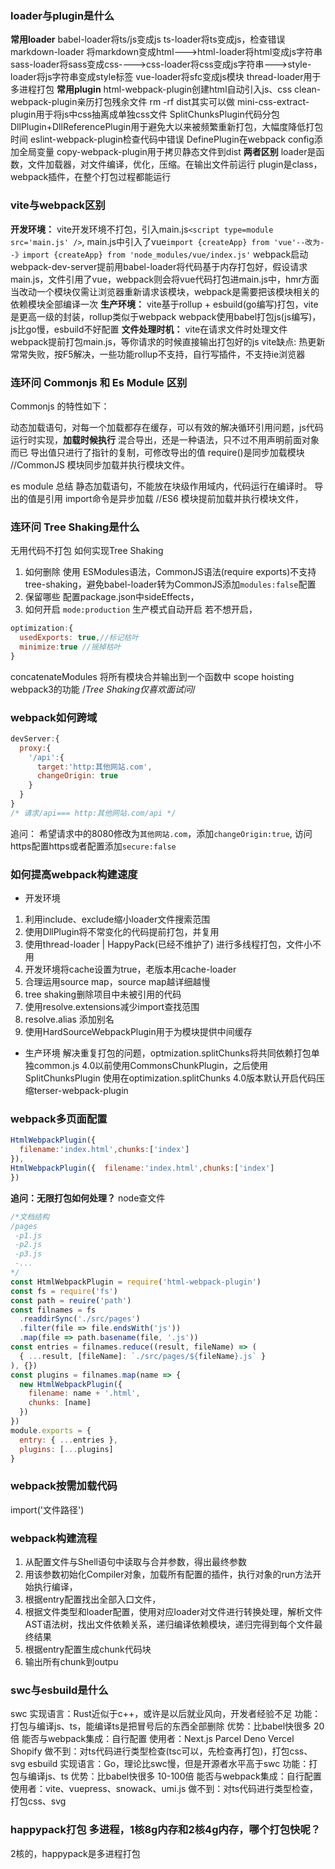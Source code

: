 
### loader与plugin是什么
**常用loader**
babel-loader将ts/js变成js
ts-loader将ts变成js，检查错误
markdown-loader 将markdown变成html--->html-loader将html变成js字符串
sass-loader将sass变成css---->css-loader将css变成js字符串--->style-loader将js字符串变成style标签
vue-loader将sfc变成js模块
thread-loader用于多进程打包
**常用plugin**
html-webpack-plugin创建html自动引入js、css
clean-webpack-plugin亲历打包残余文件 rm -rf dist其实可以做
mini-css-extract-plugin用于将js中css抽离成单独css文件
SplitChunksPlugin代码分包
DllPlugin+DllReferencePlugin用于避免大以来被频繁重新打包，大幅度降低打包时间
eslint-webpack-plugin检查代码中错误
DefinePlugin在webpack config添加全局变量
copy-webpack-plugin用于拷贝静态文件到dist
**两者区别**
loader是函数，文件加载器，对文件编译，优化，压缩。在输出文件前运行
plugin是class，webpack插件，在整个打包过程都能运行


### vite与webpack区别
**开发环境：**
vite开发环境不打包，引入main.js`<script type=module src='main.js' />`,
main.js中引入了vue`import {createApp} from 'vue'--改为--》import {createApp} from 'node_modules/vue/index.js'`
webpack启动webpack-dev-server提前用babel-loader将代码基于内存打包好，假设请求main.js，文件引用了vue，webpack则会将vue代码打包进main.js中，hmr方面当改动一个模块仅需让浏览器重新请求该模块，webpack是需要把该模块相关的依赖模块全部编译一次
**生产环境：**
vite基于rollup + esbuild(go编写)打包，vite是更高一级的封装，rollup类似于webpack
webpack使用babel打包js(js编写)，js比go慢，esbuild不好配置
**文件处理时机：**
vite在请求文件时处理文件
webpack提前打包main.js，等你请求的时候直接输出打包好的js
vite缺点:
热更新常常失败，按F5解决，一些功能rollup不支持，自行写插件，不支持ie浏览器

### 连环问 Commonjs 和 Es Module 区别
Commonjs 的特性如下：

动态加载语句，对每一个加载都存在缓存，可以有效的解决循环引用问题，js代码运行时实现，**加载时候执行**
混合导出，还是一种语法，只不过不用声明前面对象而已
导出值只进行了指针的复制，可修改导出的值
require()是同步加载模块
//CommonJS 模块同步加载并执行模块文件。

es module 总结
静态加载语句，不能放在块级作用域内，代码运行在编译时。
导出的值是引用
import命令是异步加载
//ES6 模块提前加载并执行模块文件，


### 连环问 Tree Shaking是什么
无用代码不打包
如何实现Tree Shaking
1. 如何删除
使用 ESModules语法，CommonJS语法(require exports)不支持tree-shaking，避免babel-loader转为CommonJS添加`modules:false`配置
2. 保留哪些
配置package.json中sideEffects，
3. 如何开启
`mode:production` 生产模式自动开启
若不想开启，
```js
optimization:{
  usedExports: true,//标记枯叶
  minimize:true //摇掉枯叶
}
```
concatenateModules 将所有模块合并输出到一个函数中 scope hoisting webpack3的功能
/*Tree Shaking仅喜欢面试问*/



### webpack如何跨域
```js
devServer:{
  proxy:{
    '/api':{
      target:'http:其他网站.com',
      changeOrigin: true
    }
  }
}
/* 请求/api=== http:其他网站.com/api */
```
追问：
希望请求中的8080修改为`其他网站.com`，添加`changeOrigin:true`,
访问https配置https或者配置添加`secure:false`

### 如何提高webpack构建速度
- 开发环境
1. 利用include、exclude缩小loader文件搜索范围
2. 使用DllPlugin将不常变化的代码提前打包，并复用
3. 使用thread-loader | HappyPack(已经不维护了) 进行多线程打包，文件小不用
4. 开发环境将cache设置为true，老版本用cache-loader
5. 合理运用source map，source map越详细越慢
6. tree shaking删除项目中未被引用的代码
7. 使用resolve.extensions减少import查找范围
8. resolve.alias 添加别名
9. 使用HardSourceWebpackPlugin用于为模块提供中间缓存

- 生产环境
解决重复打包的问题，optmization.splitChunks将共同依赖打包单独common.js
4.0以前使用CommonsChunkPlugin，之后使用SplitChunksPlugin 使用在optimization.splitChunks
4.0版本默认开启代码压缩terser-webpack-plugin 

### webpack多页面配置
```js
HtmlWebpackPlugin({
  filename:'index.html',chunks:['index']
}),
HtmlWebpackPlugin({  filename:'index.html',chunks:['index']
}) 
```


**追问：无限打包如何处理？**
node查文件
```js
/*文档结构
/pages
 -p1.js
 -p2.js
 -p3.js
 -... 
*/
const HtmlWebpackPlugin = require('html-webpack-plugin')
const fs = require('fs')
const path = reuire('path')
const filnames = fs
  .readdirSync('./src/pages')
  .filter(file => file.endsWith('js'))
  .map(file => path.basename(file, '.js'))
const entries = filnames.reduce((result, fileName) => (
  { ...result, [fileName]: `./src/pages/${fileName}.js` }
), {})
const plugins = filnames.map(name => {
  new HtmlWebpackPlugin({
    filename: name + '.html',
    chunks: [name]
  })
})
module.exports = {
  entry: { ...entries },
  plugins: [...plugins]
}

```

### webpack按需加载代码
import('文件路径')

### webpack构建流程
1. 从配置文件与Shell语句中读取与合并参数，得出最终参数
2. 用该参数初始化Compiler对象，加载所有配置的插件，执行对象的run方法开始执行编译，
3. 根据entry配置找出全部入口文件，
4. 根据文件类型和loader配置，使用对应loader对文件进行转换处理，解析文件AST语法树，找出文件依赖关系，递归编译依赖模块，递归完得到每个文件最终结果
5. 根据entry配置生成chunk代码块
6. 输出所有chunk到outpu

### swc与esbuild是什么
swc
实现语言：Rust近似于c++，或许是以后就业风向，开发者经验不足
功能：打包与编译js、ts，能编译ts是把冒号后的东西全部删除
优势：比babel快很多 20倍
能否与webpack集成：自行配置
使用者：Next.js Parcel Deno Vercel Shopify
做不到：对ts代码进行类型检查(tsc可以，先检查再打包)，打包css、svg
esbuild
实现语言：Go，理论比swc慢，但是开源者水平高于swc
功能：打包与编译js、ts
优势：比babel快很多 10-100倍
能否与webpack集成：自行配置
使用者：vite、vuepress、snowack、umi.js
做不到：对ts代码进行类型检查，打包css、svg

### happypack打包 多进程，1核8g内存和2核4g内存，哪个打包快呢？
2核的，happypack是多进程打包
